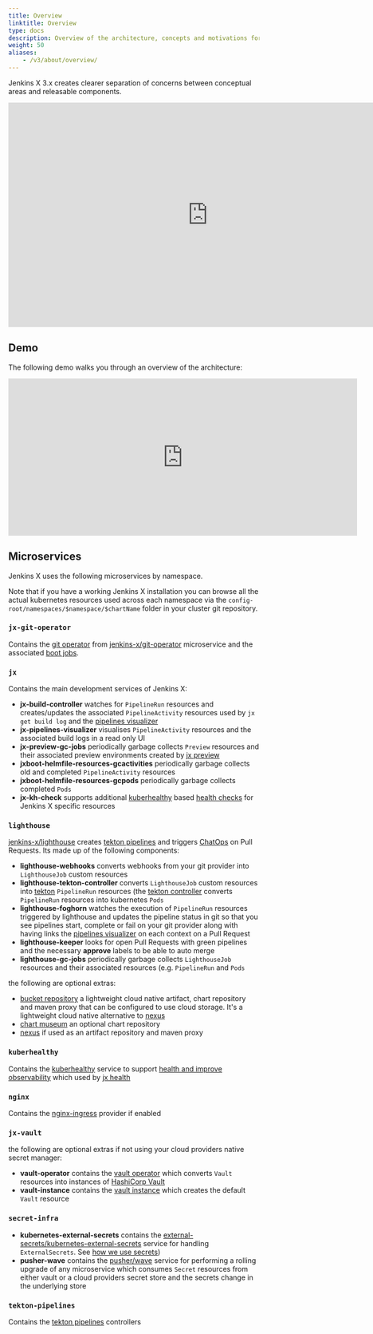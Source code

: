```yaml
---
title: Overview
linktitle: Overview
type: docs
description: Overview of the architecture, concepts and motivations for Jenkins X 3.x
weight: 50
aliases: 
    - /v3/about/overview/
---
```

 
Jenkins X 3.x creates clearer separation of concerns between conceptual areas and releasable components.
 
<iframe style="border:none" width="800" height="450" src="https://whimsical.com/embed/SnJBgXG6jz9pqQewiDTNRt@2Ux7TurymNDXVRa4FpLk"></iframe>


## Demo

The following demo walks you through an overview of the architecture:

<iframe width="700" height="315" src="https://www.youtube.com/embed/bVp5_tZ21AA" frameborder="0" allow="accelerometer; autoplay; clipboard-write; encrypted-media; gyroscope; picture-in-picture" allowfullscreen></iframe>

## Microservices 

Jenkins X uses the following microservices by namespace.

Note that if you have a working Jenkins X installation you can browse all the actual kubernetes resources used across each namespace via the `config-root/namespaces/$namespace/$chartName` folder in your cluster git repository.


### `jx-git-operator`

Contains the [git operator](/v3/about/how-it-works/#git-operator) from [jenkins-x/git-operator](https://github.com/jenkins-x/jx-git-operator) microservice and the associated [boot jobs](/v3/about/how-it-works/#boot-job).

### `jx` 

Contains the main development services of Jenkins X:

* **jx-build-controller** watches for `PipelineRun` resources and creates/updates the associated `PipelineActivity` resources used by `jx get build log` and the [pipelines visualizer](/v3/develop/ui/dashboard) 
* **jx-pipelines-visualizer** visualises `PipelineActivity` resources and the associated build logs in a read only UI
* **jx-preview-gc-jobs** periodically garbage collects `Preview` resources and their associated preview environments created by [jx preview](https://github.com/jenkins-x/jx-preview)
* **jxboot-helmfile-resources-gcactivities** periodically garbage collects old and completed `PipelineActivity` resources
* **jxboot-helmfile-resources-gcpods** periodically garbage collects completed `Pods`
* **jx-kh-check** supports additional [kuberhealthy](https://github.com/Comcast/kuberhealthy) based [health checks](/v3/guides/health/) for Jenkins X specific resources

### `lighthouse`

[jenkins-x/lighthouse](https://github.com/jenkins-x/lighthouse) creates [tekton pipelines](https://tekton.dev/) and triggers [ChatOps](/docs/resources/faq/using/chatops/) on Pull Requests. Its made up of the following components:

* **lighthouse-webhooks** converts webhooks from your git provider into `LighthouseJob` custom resources
* **lighthouse-tekton-controller** converts `LighthouseJob` custom resources into [tekton](https://tekton.dev/) `PipelineRun` resources (the [tekton controller](https://tekton.dev/) converts `PipelineRun` resources into kubernetes `Pods`
* **lighthouse-foghorn** watches the execution of `PipelineRun` resources triggered by lighthouse and updates the pipeline status in git so that you see pipelines start, complete or fail on your git provider along with having links the [pipelines visualizer](/v3/develop/ui/dashboard) on each context on a Pull Request
* **lighthouse-keeper** looks for open Pull Requests with green pipelines and the necessary **approve** labels to be able to auto merge
* **lighthouse-gc-jobs** periodically garbage collects `LighthouseJob` resources and their associated resources (e.g. `PipelineRun` and `Pods`

the following are optional extras:

* [bucket repository](https://github.com/jenkins-x/bucketrepo) a lightweight cloud native artifact, chart repository and maven proxy that can be configured to use cloud storage. It's a lightweight cloud native alternative to [nexus](https://www.sonatype.com/nexus/repository-oss)
* [chart museum](https://github.com/helm/chartmuseum) an optional chart repository
* [nexus](https://www.sonatype.com/nexus/repository-oss) if used as an artifact repository and maven proxy


### `kuberhealthy`

Contains the [kuberhealthy](https://github.com/Comcast/kuberhealthy) service to support [health and improve observability](/v3/guides/health/) which used by [jx health](https://github.com/jenkins-x-plugins/jx-health)

### `nginx`

Contains the [nginx-ingress](https://github.com/helm/charts/tree/master/stable/nginx-ingress) provider if enabled

### `jx-vault` 

the following are optional extras if not using your cloud providers native secret manager:

* **vault-operator** contains the [vault operator](https://bank-vaults.dev/docs/operator/) which converts `Vault` resources into instances of [HashiCorp Vault](https://www.vaultproject.io/)
* **vault-instance** contains the [vault instance](https://github.com/jenkins-x-charts/vault-instance) which creates the default `Vault` resource


### `secret-infra` 

* **kubernetes-external-secrets** contains the [external-secrets/kubernetes-external-secrets](https://github.com/external-secrets/kubernetes-external-secrets) service for handling `ExternalSecrets`. See [how we use secrets](/v3/guides/secrets/))
* **pusher-wave** contains the [pusher/wave](https://github.com/pusher/wave) service for performing a rolling upgrade of any microservice which consumes `Secret` resources from either vault or a cloud providers secret store and the secrets change in the underlying store 

### `tekton-pipelines`

Contains the [tekton pipelines](https://tekton.dev/) controllers
 
